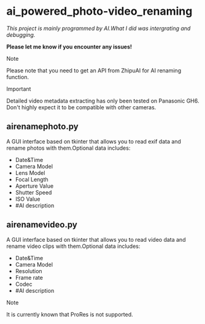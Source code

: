 # ai_powered_photo-video_renaming

*This project is mainly programmed by AI.What I did was intergrating and debugging.*

**Please let me know if you encounter any issues!**

> [!NOTE]
>
> Please note that you need to get an API from ZhipuAI for AI renaming function.

> [!IMPORTANT]
>
> Detailed video metadata extracting has only been tested on Panasonic GH6. Don't highly expect it to be compatible with other cameras.

## airenamephoto.py

A GUI interface based on tkinter that allows you to read exif data and rename photos with them.Optional data includes:

- Date&Time
- Camera Model
- Lens Model
- Focal Length
- Aperture Value
- Shutter Speed
- ISO Value
- #AI description

## airenamevideo.py

A GUI interface based on tkinter that allows you to read video data and rename video clips with them.Optional data includes:

- Date&Time
- Camera Model
- Resolution
- Frame rate
- Codec
- #AI description
> [!NOTE]
>
> It is currently known that ProRes is not supported.
